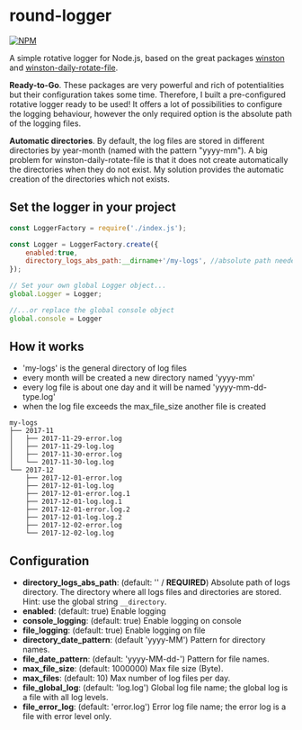 # round-logger

[![NPM](https://nodei.co/npm/round-logger.png?downloads=true&downloadRank=true)](https://nodei.co/npm/round-logger/)

A simple rotative logger for Node.js, based on the great packages [winston](https://github.com/winstonjs/winston) and [winston-daily-rotate-file](https://github.com/winstonjs/winston-daily-rotate-file/).

**Ready-to-Go**. These packages are very powerful and rich of potentialities but their configuration takes some time. Therefore, I built a pre-configured rotative logger ready to be used! It offers a lot of possibilities to configure the logging behaviour, however the only required option is the absolute path of the logging files.

**Automatic directories**. By default, the log files are stored in different directories by year-month (named with the pattern "yyyy-mm"). A big problem for winston-daily-rotate-file is that it does not create automatically the directories when they do not exist. My solution provides the automatic creation of the directories which not exists.


## Set the logger in your project
```javascript
const LoggerFactory = require('./index.js');

const Logger = LoggerFactory.create({
    enabled:true,
    directory_logs_abs_path:__dirname+'/my-logs', //absolute path needed
});

// Set your own global Logger object...
global.Logger = Logger;

//...or replace the global console object
global.console = Logger
```

## How it works
* 'my-logs' is the general directory of log files
* every month will be created a new directory named 'yyyy-mm'
* every log file is about one day and it will be named 'yyyy-mm-dd-type.log'
* when the log file exceeds the max_file_size another file is created
```
my-logs
├── 2017-11
│   ├── 2017-11-29-error.log
│   ├── 2017-11-29-log.log
│   ├── 2017-11-30-error.log
│   └── 2017-11-30-log.log
└── 2017-12
    ├── 2017-12-01-error.log
    ├── 2017-12-01-log.log
    ├── 2017-12-01-error.log.1
    ├── 2017-12-01-log.log.1
    ├── 2017-12-01-error.log.2
    ├── 2017-12-01-log.log.2
    ├── 2017-12-02-error.log
    └── 2017-12-02-log.log
```


## Configuration
* **directory_logs_abs_path**: (default: '' / **REQUIRED**) Absolute path of logs directory. The directory where all logs files and directories are stored. Hint: use the global string `__directory`.
* **enabled**: (default: true) Enable logging
* **console_logging**: (default: true) Enable logging on console
* **file_logging**: (default: true) Enable logging on file
* **directory_date_pattern**: (default 'yyyy-MM') Pattern for directory names.
* **file_date_pattern**: (default: 'yyyy-MM-dd-') Pattern for file names.
* **max_file_size**: (default: 1000000) Max file size (Byte).
* **max_files**: (default: 10) Max number of log files per day.
* **file_global_log**: (default: 'log.log') Global log file name; the global log is a file with all log levels.
* **file_error_log**: (default: 'error.log') Error log file name; the error log is a file with error level only.
